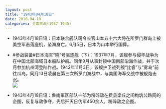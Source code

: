 ```yaml
---
layout: post
title: "1943年04月18日"
date: 2018-04-18
categories: 全面抗战(1937-1945)
---
```


<meta name="referrer" content="no-referrer" />

- 1943年4月18日讯：日本联合舰队司令长官山本五十六大将在所罗门群岛上被美空军击落座机，坠海身亡。6月5日，日本为山本举行国葬。 

- #参战装备#日本海军“晓”号驱逐舰（下）：1937年7月，该舰参与侵华战争为在中国北部海域日本船队护航。同年9月从事封锁中国南部沿海作战，并于次月参加杭州湾登陆作战。1942年11月3日，该舰护卫战列舰“比睿”与”雾岛“前往瓜岛，同月13日凌晨在第三次所罗门海战中，与美国海军交战中被舰炮击沉。 <br/><img src="https://wx1.sinaimg.cn/large/aca367d8ly1fqgqbtcc67j20dc0f3dhm.jpg" />

- 1943年4月18日讯：鲁南军区部队一部为粉碎敌在费县梁丘之间构筑公路网的企图，反复与敌争夺，先后歼灭日伪军450余人，粉碎敌之企图。 

